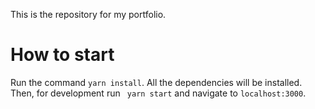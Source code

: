 This is the repository for my portfolio. 

# How to start
Run the command ```yarn install```. All the dependencies will be installed. Then, for development run ``` yarn start``` and 
navigate to ```localhost:3000```.
